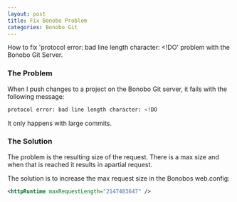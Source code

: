 ```yaml
---
layout: post
title: Fix Bonobo Problem
categories: Bonobo Git
---
```

How to fix 'protocol error: bad line length character: &lt;!DO' problem with the Bonobo Git Server.
<!--more-->

### The Problem
When I push changes to a project on the Bonobo Git server, it fails with the following message:

```bash
protocol error: bad line length character: <!DO
```

It only happens with large commits.


### The Solution
The problem is the resulting size of the request. There is a max size and when that is reached it results in apartial request.

The solution is to increase the max request size in the Bonobos web.config:

```xml
<httpRuntime maxRequestLength="2147483647" />
```

